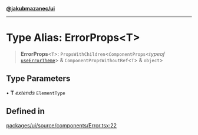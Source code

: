 [**@jakubmazanec/ui**](../README.md)

---

# Type Alias: ErrorProps\<T\>

> **ErrorProps**\<`T`\>: `PropsWithChildren`\<`ComponentProps`\<_typeof_
> [`useErrorTheme`](../functions/useErrorTheme.md)\> & `ComponentPropsWithoutRef`\<`T`\> &
> `object`\>

## Type Parameters

• **T** _extends_ `ElementType`

## Defined in

[packages/ui/source/components/Error.tsx:22](https://github.com/jakubmazanec/tools/blob/0633c96618f3c6692ade528aee0f27ac091468a5/packages/ui/source/components/Error.tsx#L22)

